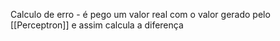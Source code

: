  Calculo de erro - é pego um valor real com o valor gerado pelo [[Perceptron]] e assim calcula a diferença